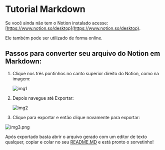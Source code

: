 # Tutorial Markdown

Se você ainda não tem o Notion instalado acesse: [https://www.notion.so/desktop](https://www.notion.so/desktop).

Ele também pode ser utilizado de forma online.

## Passos para converter seu arquivo do Notion em Markdown:

1. Clique nos três pontinhos no canto superior direito do Notion, como na imagem: 
    
    ![img1](https://user-images.githubusercontent.com/50498549/160690925-9d62fe36-56c3-4d0c-8acd-b1e829d8a9c9.png)
    
2. Depois navegue até Exportar:
    
    ![img2](https://user-images.githubusercontent.com/50498549/160691147-82d70bf0-4e93-402a-ab03-b399946cc761.png)
    
3. Clique para exportar e então clique novamente para exportar:

![img3.png](Tutorial%20M%2012696/img3.png)

Após exportado basta abrir o arquivo gerado com um editor de texto qualquer, copiar e colar no seu [README.MD](http://README.MD) e está pronto o sorvetinho!
